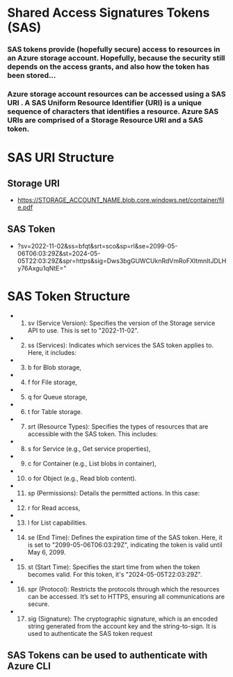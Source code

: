 # Shared Access Signatures Tokens (SAS)

### SAS tokens provide (hopefully secure) access to resources in an Azure storage account. Hopefully, because the security still depends on the access grants, and also how the token has been stored...

### Azure storage account resources can be accessed using a SAS URI . A SAS Uniform Resource Identifier (URI) is a unique sequence of characters that identifies a resource. Azure SAS URIs are comprised of a Storage Resource URI and a SAS token.

# SAS URI Structure

## Storage URI

 - https://STORAGE_ACCOUNT_NAME.blob.core.windows.net/container/file.pdf

## SAS Token

 - ?sv=2022-11-02&ss=bfqt&srt=sco&sp=rl&se=2099-05-06T06:03:29Z&st=2024-05-05T22:03:29Z&spr=https&sig=Dws3bgGUWCUknRdVmRoFXItmnItJDLHy76Axgu1qNtE="

# SAS Token Structure

 - 1) sv (Service Version): Specifies the version of the Storage service API to use. This is set to "2022-11-02".

 - 2) ss (Services): Indicates which services the SAS token applies to. Here, it includes:

 - 3) b for Blob storage,

 - 4) f for File storage,

 - 5) q for Queue storage,

 - 6) t for Table storage.

 - 7) srt (Resource Types): Specifies the types of resources that are accessible with the SAS token. This includes:

 - 8) s for Service (e.g., Get service properties),

 - 9) c for Container (e.g., List blobs in container),

 - 10) o for Object (e.g., Read blob content).

 - 11) sp (Permissions): Details the permitted actions. In this case:

 - 12) r for Read access,

 - 13) l for List capabilities.

 - 14) se (End Time): Defines the expiration time of the SAS token. Here, it is set to "2099-05-06T06:03:29Z", indicating the token is valid until May 6, 2099.

 - 15) st (Start Time): Specifies the start time from when the token becomes valid. For this token, it's "2024-05-05T22:03:29Z".

 - 16) spr (Protocol): Restricts the protocols through which the resources can be accessed. It’s set to HTTPS, ensuring all communications are secure.

 - 17) sig (Signature): The cryptographic signature, which is an encoded string generated from the account key and the string-to-sign. It is used to authenticate the SAS token request

## SAS Tokens can be used to authenticate with Azure CLI
